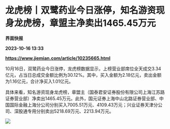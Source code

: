 # 龙虎榜丨双鹭药业今日涨停，知名游资现身龙虎榜，章盟主净卖出1465.45万元
**界面快报**

**2023-10-16 13:33**

**https://www.jiemian.com/article/10235665.html**

10月16日，双鹭药业今日涨停，龙虎榜数据显示，上榜营业部席位全天成交3.34亿元，占当日总成交金额比例为30.12%。其中，买入金额为2.18亿元，卖出金额为1.16亿元，合计净买入1.01亿元。

具体来看，知名游资现身龙虎榜，章盟主（国泰君安证券股份有限公司上海江苏路证券营业部）净卖出1465.45万元。此外，国元证券上海中山北路证券营业部、中国国际金融上海分公司分别买入7005.51万元、4109.43万元；兴业证券天津分公司、深股通专用分别卖出5218.69万元、2213.94万元。

![](https://img2.jiemian.com/101/original/20231016/169746247477678200_a700xH.png)